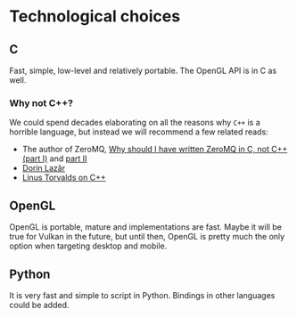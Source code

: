 # Technological choices

## C

Fast, simple, low-level and relatively portable. The OpenGL API is in C as
well.

### Why not C++?

We could spend decades elaborating on all the reasons why `C++` is a horrible
language, but instead we will recommend a few related reads:

- The author of ZeroMQ, [Why should I have written ZeroMQ in C, not C++ (part
  I)](http://250bpm.com/blog:4) and [part II](http://250bpm.com/blog:8)
- [Dorin Lazăr](https://dorinlazar.ro/why-c-sucks-2016-02-edition/)
- [Linus Torvalds on C++](http://harmful.cat-v.org/software/c++/linus)

## OpenGL

OpenGL is portable, mature and implementations are fast. Maybe it will be true
for Vulkan in the future, but until then, OpenGL is pretty much the only
option when targeting desktop and mobile.

## Python

It is very fast and simple to script in Python. Bindings in other languages
could be added.
